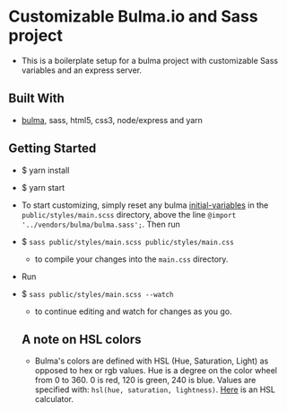 # Customizable Bulma.io and Sass project
- This is a boilerplate setup for a bulma project with customizable Sass variables and an express server.

## Built With
- [bulma](https://bulma.io/), sass, html5, css3, node/express and yarn

## Getting Started
- $ yarn install
- $ yarn start
- To start customizing, simply reset any bulma [initial-variables](https://bulma.io/documentation/overview/variables/) in the `public/styles/main.scss` directory, above the line `@import '../vendors/bulma/bulma.sass';`. Then run 
- $ `sass public/styles/main.scss public/styles/main.css` 
  - to compile your changes into the `main.css` directory.
- Run 
- $ `sass public/styles/main.scss --watch` 
  - to continue editing and watch for changes as you go.

  ## A note on HSL colors
  - Bulma's colors are defined with HSL (Hue, Saturation, Light) as opposed to hex or rgb values. Hue is a degree on the color wheel from 0 to 360. 0 is red, 120 is green, 240 is blue. Values are specified with: `hsl(hue, saturation, lightness)`. [Here](https://www.w3schools.com/colors/colors_hsl.asp) is an HSL calculator.